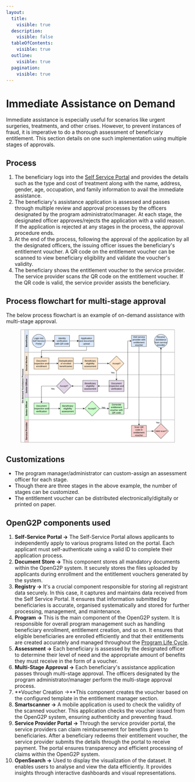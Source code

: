 ```yaml
---
layout:
  title:
    visible: true
  description:
    visible: false
  tableOfContents:
    visible: true
  outline:
    visible: true
  pagination:
    visible: true
---
```


# Immediate Assistance on Demand

Immediate assistance is especially useful for scenarios like urgent surgeries, treatments, and other crises. However, to prevent instances of fraud, it is imperative to do a thorough assessment of beneficiary entitlement. This section details on one such implementation using multiple stages of approvals.

## Process <a href="#process" id="process"></a>

1. The beneficiary logs into the [Self Service Portal](https://app.gitbook.com/o/bnTr6Kp4z4CXR4QVIPSa/s/5qS01vi3dugd1B0cF8Ma/secure-registry/registration-methods/self-service-portal) and provides the details such as the type and cost of treatment along with the name, address, gender, age, occupation, and family information to avail the immediate assistance.
2. The beneficiary's assistance application is assessed and passes through multiple review and approval processes by the officers designated by the program administrator/manager.  At each stage, the designated officer  approves/rejects the application with a valid reason. If the application is rejected at any stages in the process, the approval procedure ends.
3. At the end of the process, following the approval of the application by all the designated officers, the issuing officer issues the beneficiary's entitlement voucher.  A QR code on the entitlement voucher can be scanned to view beneficiary eligibility and validate the voucher's validity.
4. The beneficiary shows the entitlement voucher to the service provider. The service provider scans _the_ QR code on the entitlement voucher. If the QR code is valid, the service provider assists the beneficiary.

## Process flowchart for multi-stage approval <a href="#reference-scenario" id="reference-scenario"></a>

The below process flowchart is an example of on-demand assistance with multi-stage approval.

<figure><img src="https://github.com/OpenG2P/openg2p-documentation/raw/8a03d5f1c4c2808fdb9c6725f32442f21b6de7cf/.gitbook/assets/on-demand-assistance.png" alt=""><figcaption></figcaption></figure>

## Customizations <a href="#customizations" id="customizations"></a>

* The program manager/administrator can custom-assign an assessment officer for each stage.
* Though there are three stages in the above example, the number of stages can be customized.
* The entitlement voucher can be distributed electronically/digitally or printed on paper.

## OpenG2P components used

1. **Self-Service Portal ->** The Self-Service Portal allows applicants to independently apply to various programs listed on the portal. Each applicant must self-authenticate using a valid ID to complete their application process.
2. **Document Store ->** This component stores all mandatory documents within the OpenG2P system. It securely stores the files uploaded by applicants during enrollment and the entitlement vouchers generated by the system.
3. **Registry ->** It's a crucial component responsible for storing all registrant data securely. In this case, it captures and maintains data received from the Self Service Portal. It ensures that information submitted by beneficiaries is accurate,  organised systematically and stored for further processing, management, and maintenance.
4. **Program ->** This is the main component of the OpenG2P system. It is responsible for overall program management such as handling beneficiary enrollment, entitlement creation, and so on. It ensures that eligible beneficiaries are enrolled efficiently and that their entitlements are created accurately and managed throughout the [Program Life Cycle](../../pbms/features/program-management/program-life-cycle.md).
5. **Assessment ->** Each beneficiary is assessed by the designated officer to determine their level of need and the appropriate amount of benefits they must receive in the form of a voucher.
6. **Multi-Stage Approval ->** Each beneficiary's assistance application passes through multi-stage approval. The officers designated by the program administrator/manager perform the multi-stage approval process.&#x20;
7. **Voucher Creation ->**This component creates the voucher based on the configured template in the entitlement manager section.
8. **Smartscanner ->** A mobile application is used to check the validity of the scanned voucher. This application checks the voucher issued from the OpenG2P system, ensuring authenticity and preventing fraud.
9. **Service Provider Portal ->** Through the service provider portal, the service providers can claim reimbursement for benefits given to beneficiaries. After a beneficiary redeems their entitlement voucher, the service provider submits the details through the portal to receive payment. The portal ensures transparency and efficient processing of claims within the OpenG2P system.
10. **OpenSearch ->** Used to display the visualization of the dataset. It enables users to analyse and view the data efficiently. It provides insights through interactive dashboards and visual representations.
